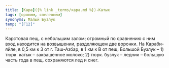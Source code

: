 ```yaml
---
title: [Кара]({% link _terms/кара.md %})-Катык
tags: [ороним, спелеоним]
synonyms: Малый Бузлук
temp: "[Г12]"
---
```


Карстовая пещ. с небольшим залом; огромный по сравнению с ним вход находится на
возвышении, разделяющем две воронки. На Караби-яйле, в 0,5 км к З от г.
Таш-Азбар, в 1 км к В от пещ. Большой Бузлук – 1) тюрк. катык – заквашенное
молоко; 2) тюрк. бузлук – ледник – большую часть года в пещ. сохраняются лед и
снег.
